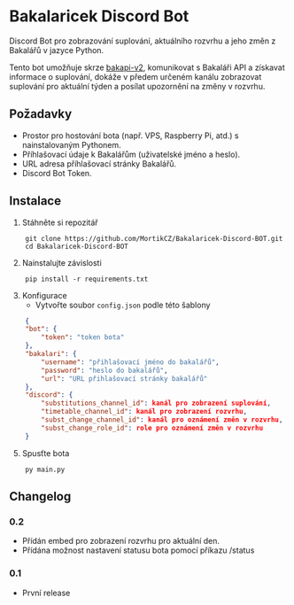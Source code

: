 # Bakalaricek Discord Bot
Discord Bot pro zobrazování suplování, aktuálního rozvrhu a jeho změn z Bakalářů v jazyce Python.

Tento bot umožňuje skrze [bakapi-v2](https://github.com/MortikCZ/bakapi-v2), komunikovat s Bakaláři API a získavat informace o suplování, dokáže v předem určeném kanálu zobrazovat suplování pro aktuální týden a posílat upozornění na změny v rozvrhu.

## Požadavky
- Prostor pro hostování bota (např. VPS, Raspberry Pi, atd.) s nainstalovaným Pythonem.
- Příhlašovací údaje k Bakalářům (uživatelské jméno a heslo).
- URL adresa příhlašovací stránky Bakalářů.
- Discord Bot Token.

## Instalace
1. Stáhněte si repozitář
```
    git clone https://github.com/MortikCZ/Bakalaricek-Discord-BOT.git
    cd Bakalaricek-Discord-BOT
```
2. Nainstalujte závislosti
```
    pip install -r requirements.txt
```
3. Konfigurace
    - Vytvořte soubor `config.json` podle této šablony
```json
    {
    "bot": {
        "token": "token bota"
    },
    "bakalari": {
        "username": "přihlašovací jméno do bakalářů",
        "password": "heslo do bakalářů",
        "url": "URL přihlašovací stránky bakalářů"
    },
    "discord": {
        "substitutions_channel_id": kanál pro zobrazení suplování,
        "timetable_channel_id": kanál pro zobrazení rozvrhu,
        "subst_change_channel_id": kanál pro oznámení změn v rozvrhu,
        "subst_change_role_id": role pro oznámení změn v rozvrhu
    }
```
5. Spusťte bota
```
    py main.py
```
## Changelog
### 0.2
- Přídán embed pro zobrazení rozvrhu pro aktuální den.
- Přídána možnost nastavení statusu bota pomocí příkazu /status <status>
### 0.1
- První release 